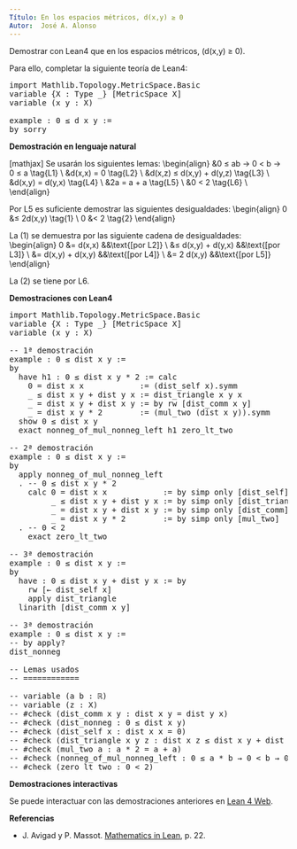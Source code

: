 ```yaml
---
Título: En los espacios métricos, d(x,y) ≥ 0
Autor:  José A. Alonso
---
```


Demostrar con Lean4 que en los espacios métricos, \(d(x,y) ≥ 0\).

Para ello, completar la siguiente teoría de Lean4:

<pre lang="lean">
import Mathlib.Topology.MetricSpace.Basic
variable {X : Type _} [MetricSpace X]
variable (x y : X)

example : 0 ≤ d x y :=
by sorry
</pre>
<!--more-->

<b>Demostración en lenguaje natural</b>

[mathjax]
Se usarán los siguientes lemas:
\begin{align}
   &0 ≤ ab → 0 < b → 0 ≤ a   \tag{L1} \\
   &d(x,x) = 0               \tag{L2} \\
   &d(x,z) ≤ d(x,y) + d(y,z) \tag{L3} \\
   &d(x,y) = d(y,x)          \tag{L4} \\
   &2a = a + a               \tag{L5} \\
   &0 < 2                    \tag{L6} \\
\end{align}

Por L5 es suficiente demostrar las siguientes desigualdades:
\begin{align}
   0 &≤ 2d(x,y) \tag{1} \\
   0 &< 2       \tag{2}
\end{align}

La (1) se demuestra por las siguiente cadena de desigualdades:
\begin{align}
   0 &= d(x,x)             &&\text{[por L2]} \\
     &≤ d(x,y) + d(y,x)    &&\text{[por L3]} \\
     &= d(x,y) + d(x,y)    &&\text{[por L4]} \\
     &= 2 d(x,y)           &&\text{[por L5]}
\end{align}

La (2) se tiene por L6.

<b>Demostraciones con Lean4</b>

<pre lang="lean">
import Mathlib.Topology.MetricSpace.Basic
variable {X : Type _} [MetricSpace X]
variable (x y : X)

-- 1ª demostración
example : 0 ≤ dist x y :=
by
  have h1 : 0 ≤ dist x y * 2 := calc
    0 = dist x x            := (dist_self x).symm
    _ ≤ dist x y + dist y x := dist_triangle x y x
    _ = dist x y + dist x y := by rw [dist_comm x y]
    _ = dist x y * 2        := (mul_two (dist x y)).symm
  show 0 ≤ dist x y
  exact nonneg_of_mul_nonneg_left h1 zero_lt_two

-- 2ª demostración
example : 0 ≤ dist x y :=
by
  apply nonneg_of_mul_nonneg_left
  . -- 0 ≤ dist x y * 2
    calc 0 = dist x x            := by simp only [dist_self]
         _ ≤ dist x y + dist y x := by simp only [dist_triangle]
         _ = dist x y + dist x y := by simp only [dist_comm]
         _ = dist x y * 2        := by simp only [mul_two]
  . -- 0 < 2
    exact zero_lt_two

-- 3ª demostración
example : 0 ≤ dist x y :=
by
  have : 0 ≤ dist x y + dist y x := by
    rw [← dist_self x]
    apply dist_triangle
  linarith [dist_comm x y]

-- 3ª demostración
example : 0 ≤ dist x y :=
-- by apply?
dist_nonneg

-- Lemas usados
-- ============

-- variable (a b : ℝ)
-- variable (z : X)
-- #check (dist_comm x y : dist x y = dist y x)
-- #check (dist_nonneg : 0 ≤ dist x y)
-- #check (dist_self x : dist x x = 0)
-- #check (dist_triangle x y z : dist x z ≤ dist x y + dist y z)
-- #check (mul_two a : a * 2 = a + a)
-- #check (nonneg_of_mul_nonneg_left : 0 ≤ a * b → 0 < b → 0 ≤ a)
-- #check (zero_lt_two : 0 < 2)
</pre>

<b>Demostraciones interactivas</b>

Se puede interactuar con las demostraciones anteriores en <a href="https://lean.math.hhu.de/#url=https://raw.githubusercontent.com/jaalonso/Calculemus2/main/src/Ejercicio_en_espacios_metricos.lean" rel="noopener noreferrer" target="_blank">Lean 4 Web</a>.

<b>Referencias</b>

<ul>
<li> J. Avigad y P. Massot. <a href="https://bit.ly/3U4UjBk">Mathematics in Lean</a>, p. 22.</li>
</ul>
